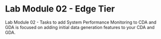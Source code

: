 # Lab Module 02 - Edge Tier
Lab Module 02 - Tasks to add System Performance Monitoring to CDA and GDA is focused on adding initial data generation features to your CDA and GDA. 

